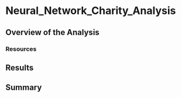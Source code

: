 # Neural_Network_Charity_Analysis



## Overview of the Analysis



### Resources




## Results



## Summary
